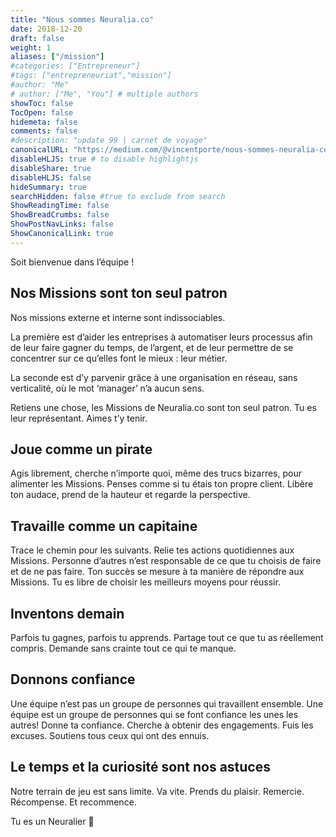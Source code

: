 ```yaml
---
title: "Nous sommes Neuralia.co"
date: 2018-12-20
draft: false
weight: 1
aliases: ["/mission"]
#categories: ["Entrepreneur"]
#tags: ["entrepreneuriat","mission"]
#author: "Me"
# author: ["Me", "You"] # multiple authors
showToc: false
TocOpen: false
hidemeta: false
comments: false
#description: "update 99 | carnet de voyage"
canonicalURL: "https://medium.com/@vincentporte/nous-sommes-neuralia-co-f3d3d96d6efc"
disableHLJS: true # to disable highlightjs
disableShare: true
disableHLJS: false
hideSummary: true
searchHidden: false #true to exclude from search
ShowReadingTime: false
ShowBreadCrumbs: false
ShowPostNavLinks: false
ShowCanonicalLink: true
---
```

Soit bienvenue dans l’équipe !

## Nos Missions sont ton seul patron ##

Nos missions externe et interne sont indissociables.

La première est d’aider les entreprises à automatiser leurs processus afin de leur faire gagner du temps, de l’argent, et de leur permettre de se concentrer sur ce qu’elles font le mieux : leur métier.

La seconde est d’y parvenir grâce à une organisation en réseau, sans verticalité, où le mot ‘manager’ n’a aucun sens.

Retiens une chose, les Missions de Neuralia.co sont ton seul patron. Tu es leur représentant. Aimes t’y tenir.

## Joue comme un pirate ##

Agis librement, cherche n’importe quoi, même des trucs bizarres, pour alimenter les Missions. Penses comme si tu étais ton propre client. Libère ton audace, prend de la hauteur et regarde la perspective.

## Travaille comme un capitaine ##

Trace le chemin pour les suivants. Relie tes actions quotidiennes aux Missions. Personne d’autres n’est responsable de ce que tu choisis de faire et de ne pas faire. Ton succès se mesure à ta manière de répondre aux Missions. Tu es libre de choisir les meilleurs moyens pour réussir.

## Inventons demain ##

Parfois tu gagnes, parfois tu apprends. Partage tout ce que tu as réellement compris. Demande sans crainte tout ce qui te manque.

## Donnons confiance ##

Une équipe n’est pas un groupe de personnes qui travaillent ensemble. Une équipe est un groupe de personnes qui se font confiance les unes les autres! Donne ta confiance. Cherche à obtenir des engagements. Fuis les excuses. Soutiens tous ceux qui ont des ennuis.

## Le temps et la curiosité sont nos astuces ##

Notre terrain de jeu est sans limite. Va vite. Prends du plaisir. Remercie. Récompense. Et recommence.

Tu es un Neuralier 🦸